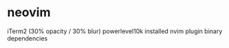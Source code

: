 # neovim

<!-- iTerm2 (30% opacity) -->
iTerm2 (30% opacity / 30% blur)
powerlevel10k
installed nvim plugin binary dependencies
